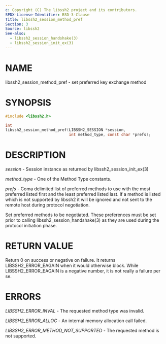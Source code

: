 ```yaml
---
c: Copyright (C) The libssh2 project and its contributors.
SPDX-License-Identifier: BSD-3-Clause
Title: libssh2_session_method_pref
Section: 3
Source: libssh2
See-also:
  - libssh2_session_handshake(3)
  - libssh2_session_init_ex(3)
---
```


# NAME

libssh2_session_method_pref - set preferred key exchange method

# SYNOPSIS

~~~c
#include <libssh2.h>

int
libssh2_session_method_pref(LIBSSH2_SESSION *session,
                            int method_type, const char *prefs);
~~~

# DESCRIPTION

*session* - Session instance as returned by libssh2_session_init_ex(3)

*method_type* - One of the Method Type constants.

*prefs* - Coma delimited list of preferred methods to use with
the most preferred listed first and the least preferred listed last.
If a method is listed which is not supported by libssh2 it will be
ignored and not sent to the remote host during protocol negotiation.

Set preferred methods to be negotiated. These
preferences must be set prior to calling libssh2_session_handshake(3)
as they are used during the protocol initiation phase.

# RETURN VALUE

Return 0 on success or negative on failure. It returns
LIBSSH2_ERROR_EAGAIN when it would otherwise block. While
LIBSSH2_ERROR_EAGAIN is a negative number, it is not really a failure per se.

# ERRORS

*LIBSSH2_ERROR_INVAL* - The requested method type was invalid.

*LIBSSH2_ERROR_ALLOC* - An internal memory allocation call failed.

*LIBSSH2_ERROR_METHOD_NOT_SUPPORTED* - The requested method is not supported.
